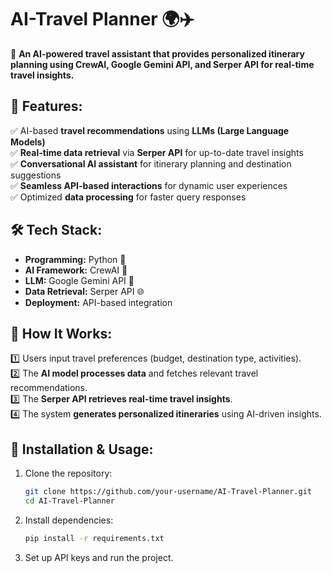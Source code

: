 # **AI-Travel Planner 🌍✈️**  
🚀 **An AI-powered travel assistant that provides personalized itinerary planning using CrewAI, Google Gemini API, and Serper API for real-time travel insights.**  

## **📌 Features:**  
✅ AI-based **travel recommendations** using **LLMs (Large Language Models)**  
✅ **Real-time data retrieval** via **Serper API** for up-to-date travel insights  
✅ **Conversational AI assistant** for itinerary planning and destination suggestions  
✅ **Seamless API-based interactions** for dynamic user experiences  
✅ Optimized **data processing** for faster query responses  

## **🛠️ Tech Stack:**  
- **Programming:** Python 🐍  
- **AI Framework:** CrewAI 🤖  
- **LLM:** Google Gemini API 🔮  
- **Data Retrieval:** Serper API 🌐  
- **Deployment:** API-based integration  

## **📜 How It Works:**  
1️⃣ Users input travel preferences (budget, destination type, activities).  
2️⃣ The **AI model processes data** and fetches relevant travel recommendations.  
3️⃣ The **Serper API retrieves real-time travel insights**.  
4️⃣ The system **generates personalized itineraries** using AI-driven insights.  

## **🚀 Installation & Usage:**  
1. Clone the repository:  
   ```bash
   git clone https://github.com/your-username/AI-Travel-Planner.git
   cd AI-Travel-Planner
   ```
2. Install dependencies:  
   ```bash
   pip install -r requirements.txt
   ```
3. Set up API keys and run the project.  

